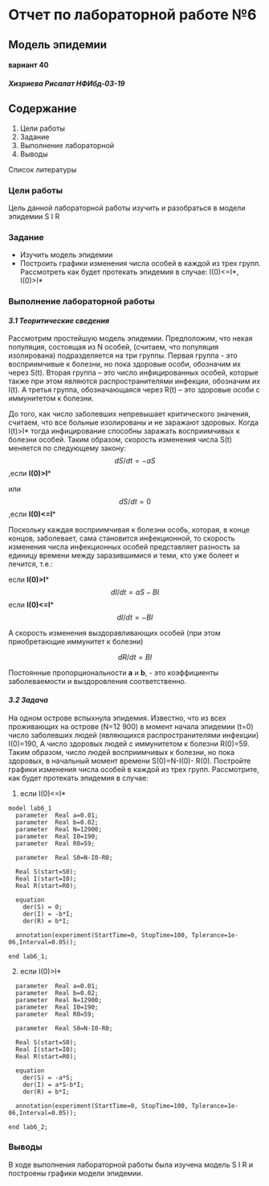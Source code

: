 # **Отчет по лабораторной работе №6**
## **Модель эпидемии**
#### вариант 40
#### *Хизриева Рисалат НФИбд-03-19*



## **Содержание**
1. Цели работы
2. Задание
3. Выполнение лабораторной
4. Выводы

Список литературы

### **Цели работы**
Цель данной лабораторной работы изучить и разобраться в модели эпидемии S I R

### **Задание**
* Изучить модель эпидемии
* Построить графики изменения числа особей в каждой из трех групп. Рассмотреть как будет протекать эпидемия в случае: I(0)<=I*, I(0)>I*

### **Выполнение лабораторной работы**
#### *3.1 Теоритические сведения*
Рассмотрим простейшую модель эпидемии. Предположим, что некая
популяция, состоящая из N особей, (считаем, что популяция изолирована)
подразделяется на три группы. Первая группа - это восприимчивые к болезни, но
пока здоровые особи, обозначим их через S(t). Вторая группа – это число
инфицированных особей, которые также при этом являются распространителями
инфекции, обозначим их I(t). А третья группа, обозначающаяся через R(t) – это
здоровые особи с иммунитетом к болезни.

До того, как число заболевших непревышает критического значения, считаем, что все больные изолированы и не заражают здоровых. Когда I(t)>I*
тогда инфицирование способны заражать восприимчивых к болезни особей.
Таким образом, скорость изменения числа S(t) меняется по следующему
закону: $$dS/dt= -aS$$ ,если **I(0)>I***

или
$$dS/dt= 0$$ 
,если **I(0)<=I***

Поскольку каждая восприимчивая к болезни особь, которая, в конце концов,
заболевает, сама становится инфекционной, то скорость изменения числа
инфекционных особей представляет разность за единицу времени между
заразившимися и теми, кто уже болеет и лечится, т.е.:

если **I(0)>I*** $$dI/dt= aS - BI$$ 
если **I(0)<=I***
$$dI/dt= -BI$$

А скорость изменения выздоравливающих особей (при этом приобретающие
иммунитет к болезни)

$$dR/dt= BI$$

Постоянные пропорциональности
**a** и **b**, - это коэффициенты заболеваемости
и выздоровления соответственно.
#### *3.2 Задача*
На одном острове вспыхнула эпидемия. Известно, что из всех проживающих
на острове (N=12 900) в момент начала эпидемии (t=0) число заболевших людей
(являющихся распространителями инфекции) I(0)=190, А число здоровых людей с
иммунитетом к болезни R(0)=59. Таким образом, число людей восприимчивых к
болезни, но пока здоровых, в начальный момент времени S(0)=N-I(0)- R(0).
Постройте графики изменения числа особей в каждой из трех групп.
Рассмотрите, как будет протекать эпидемия в случае: 

1. если I(0)<=I*


```
model lab6_1
  parameter  Real a=0.01; 
  parameter  Real b=0.02; 
  parameter  Real N=12900; 
  parameter  Real I0=190; 
  parameter  Real R0=59; 

  parameter  Real S0=N-I0-R0; 

  Real S(start=S0);
  Real I(start=I0);
  Real R(start=R0);  

  equation
    der(S) = 0;
    der(I) = -b*I;
    der(R) = b*I;
      
  annotation(experiment(StartTime=0, StopTime=100, Tplerance=1e-06,Interval=0.05));

end lab6_1;
```

2. если I(0)>I*

```model lab6_2
  parameter  Real a=0.01; 
  parameter  Real b=0.02; 
  parameter  Real N=12900; 
  parameter  Real I0=190; 
  parameter  Real R0=59; 

  parameter  Real S0=N-I0-R0;

  Real S(start=S0);
  Real I(start=I0);
  Real R(start=R0);  

  equation
    der(S) = -a*S;
    der(I) = a*S-b*I;
    der(R) = b*I;
      
  annotation(experiment(StartTime=0, StopTime=100, Tplerance=1e-06,Interval=0.05));

end lab6_2;

```

### **Выводы**
В ходе выполнения лабораторной работы была изучена модель S I R и построены графики модели эпидемии.